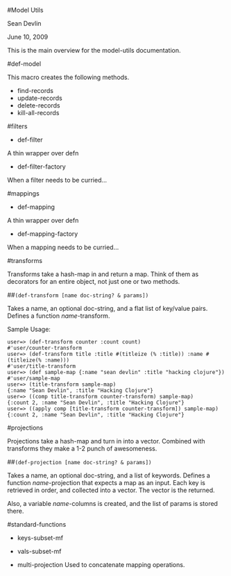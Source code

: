 #Model Utils

Sean Devlin

June 10, 2009

This is the main overview for the model-utils documentation.

#def-model

This macro creates the following methods.

* find-records
* update-records
* delete-records
* kill-all-records

#filters

* def-filter

A thin wrapper over defn

* def-filter-factory

When a filter needs to be curried...

#mappings

* def-mapping

A thin wrapper over defn

* def-mapping-factory

When a mapping needs to be curried...

#transforms

Transforms take a hash-map in and return a map.  Think of them as decorators for an entire object, not just one or two methods.

##`(def-transform [name doc-string? & params])`

Takes a name, an optional doc-string, and a flat list of key/value pairs.  Defines a function _name_-transform.

Sample Usage:
	
	user=> (def-transform counter :count count)
	#'user/counter-transform
	user=> (def-transform title :title #(titleize (% :title)) :name #(titleize(% :name)))
	#'user/title-transform
	user=> (def sample-map {:name "sean devlin" :title "hacking clojure"})
	#'user/sample-map
	user=> (title-transform sample-map)
	{:name "Sean Devlin", :title "Hacking Clojure"}
	user=> ((comp title-transform counter-transform) sample-map)
	{:count 2, :name "Sean Devlin", :title "Hacking Clojure"}
	user=> ((apply comp [title-transform counter-transform]) sample-map)
	{:count 2, :name "Sean Devlin", :title "Hacking Clojure"}

#projections

Projections take a hash-map and turn in into a vector.  Combined with transforms they make a 1-2 punch of awesomeness.

##`(def-projection [name doc-string? & params])`

Takes a name, an optional doc-string, and a list of keywords.  Defines a function _name_-projection that expects a map as an input.
Each key is retrieved in order, and collected into a vector.  The vector is the returned.

Also, a variable _name_-columns is created, and the list of params is stored there.

#standard-functions

* keys-subset-mf
* vals-subset-mf

* multi-projection
Used to concatenate mapping operations.
